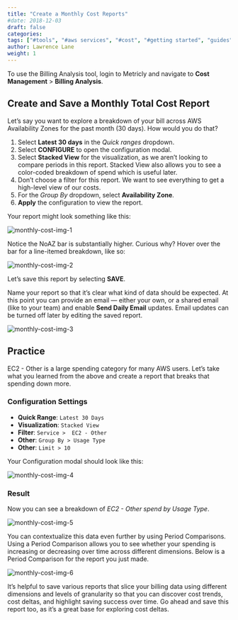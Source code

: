 ```yaml
---
title: "Create a Monthly Cost Reports"
#date: 2018-12-03
draft: false
categories:
tags: ["#tools", "#aws services", "#cost", "#getting started", "guides"]
author: Lawrence Lane  
weight: 1
---
```


To use the Billing Analysis tool, login to Metricly and navigate to **Cost Management** > **Billing Analysis**.


## Create and Save a Monthly Total Cost Report

Let’s say you want to explore a breakdown of your bill across AWS Availability Zones for the past month (30 days). How would you do that?

1. Select **Latest 30 days** in the _Quick ranges_ dropdown.
2. Select **CONFIGURE** to open the configuration modal.
3. Select **Stacked View** for the visualization, as we aren’t looking to compare periods in this report. Stacked View also allows you to see a color-coded breakdown of spend which is useful later.
4. Don’t choose a filter for this report. We want to see everything to get a high-level view of our costs.
5. For the _Group By_ dropdown, select **Availability Zone**.
6. **Apply** the configuration to view the report.

Your report might look something like this:

![monthly-cost-img-1](/images/how-to-create-monthly-cost-reports/monthly-cost-img-1.png)

Notice the NoAZ bar is substantially higher. Curious why? Hover over the bar for a line-itemed breakdown, like so:

![monthly-cost-img-2](/images/how-to-create-monthly-cost-reports/monthly-cost-img-2.png)

Let’s save this report by selecting **SAVE**.

Name your report so that it’s clear what kind of data should be expected. At this point you can provide an email — either your own, or a shared email (like to your team) and enable **Send Daily Email** updates. Email updates can be turned off later by editing the saved report.

![monthly-cost-img-3](/images/how-to-create-monthly-cost-reports/monthly-cost-img-3.png)

## Practice
EC2 - Other is a large spending category for many AWS users. Let’s take what you learned from the above and create a report that breaks that spending down more.

### Configuration Settings
- **Quick Range**: `Latest 30 Days`
- **Visualization**: `Stacked View`
- **Filter**: `Service >  EC2 - Other`
- **Other**: `Group By > Usage Type`
- **Other**: `Limit > 10`

Your Configuration modal should look like this:

![monthly-cost-img-4](/images/how-to-create-monthly-cost-reports/monthly-cost-img-4.png)

### Result
Now you can see a breakdown of _EC2 - Other spend by Usage Type_.

![monthly-cost-img-5](/images/how-to-create-monthly-cost-reports/monthly-cost-img-5.png)

You can contextualize this data even further by using Period Comparisons. Using a Period Comparison allows you to see whether your spending is increasing or decreasing over time across different dimensions. Below is a Period Comparison for the report you just made.

![monthly-cost-img-6](/images/how-to-create-monthly-cost-reports/monthly-cost-img-6.png)

It’s helpful to save various reports that slice your billing data using different dimensions and levels of granularity so that you can discover cost trends, cost deltas, and highlight saving success over time. Go ahead and save this report too, as it’s a great base for exploring cost deltas.
